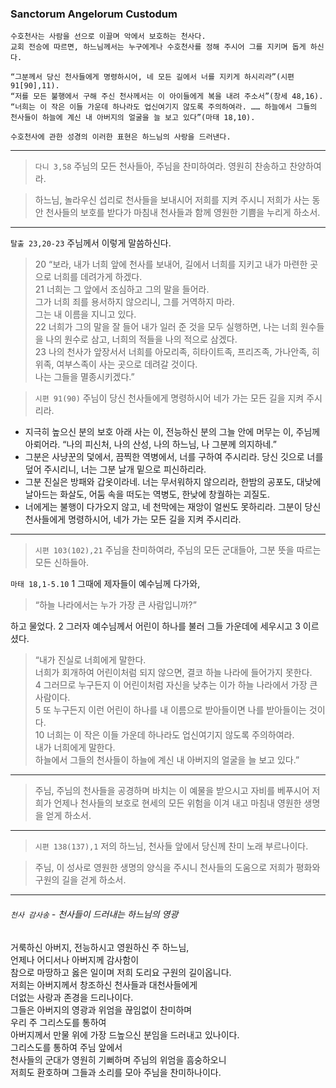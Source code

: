 ### Sanctorum Angelorum Custodum

```
수호천사는 사람을 선으로 이끌며 악에서 보호하는 천사다. 
교회 전승에 따르면, 하느님께서는 누구에게나 수호천사를 정해 주시어 그를 지키며 돕게 하신다.  

“그분께서 당신 천사들에게 명령하시어, 네 모든 길에서 너를 지키게 하시리라”(시편 91[90],11).  
“저를 모든 불행에서 구해 주신 천사께서는 이 아이들에게 복을 내려 주소서”(창세 48,16).   
“너희는 이 작은 이들 가운데 하나라도 업신여기지 않도록 주의하여라. …… 하늘에서 그들의 천사들이 하늘에 계신 내 아버지의 얼굴을 늘 보고 있다”(마태 18,10).  

수호천사에 관한 성경의 이러한 표현은 하느님의 사랑을 드러낸다.  
```

----

> `다니 3,58` 주님의 모든 천사들아, 주님을 찬미하여라. 영원히 찬송하고 찬양하여라.

> 하느님, 놀라우신 섭리로 천사들을 보내시어 저희를 지켜 주시니 저희가 사는 동안 천사들의 보호를 받다가 마침내 천사들과 함께 영원한 기쁨을 누리게 하소서.  

----

`탈출 23,20-23` 주님께서 이렇게 말씀하신다.  
> 20 “보라, 내가 너희 앞에 천사를 보내어, 길에서 너희를 지키고 내가 마련한 곳으로 너희를 데려가게 하겠다.  
21 너희는 그 앞에서 조심하고 그의 말을 들어라.  
그가 너희 죄를 용서하지 않으리니, 그를 거역하지 마라.  
그는 내 이름을 지니고 있다.  
22 너희가 그의 말을 잘 들어 내가 일러 준 것을 모두 실행하면, 나는 너희 원수들을 나의 원수로 삼고, 너희의 적들을 나의 적으로 삼겠다.  
23 나의 천사가 앞장서서 너희를 아모리족, 히타이트족, 프리즈족, 가나안족, 히위족, 여부스족이 사는 곳으로 데려갈 것이다.  
나는 그들을 멸종시키겠다.”

> `시편 91(90)` 주님이 당신 천사들에게 명령하시어 네가 가는 모든 길을 지켜 주시리라.
- 지극히 높으신 분의 보호 아래 사는 이, 전능하신 분의 그늘 안에 머무는 이, 주님께 아뢰어라. “나의 피신처, 나의 산성, 나의 하느님, 나 그분께 의지하네.”  
- 그분은 사냥꾼의 덫에서, 끔찍한 역병에서, 너를 구하여 주시리라. 당신 깃으로 너를 덮어 주시리니, 너는 그분 날개 밑으로 피신하리라.  
- 그분 진실은 방패와 갑옷이라네. 너는 무서워하지 않으리라, 한밤의 공포도, 대낮에 날아드는 화살도, 어둠 속을 떠도는 역병도, 한낮에 창궐하는 괴질도.  
- 너에게는 불행이 다가오지 않고, 네 천막에는 재앙이 얼씬도 못하리라. 그분이 당신 천사들에게 명령하시어, 네가 가는 모든 길을 지켜 주시리라.  

----

> `시편 103(102),21` 주님을 찬미하여라, 주님의 모든 군대들아, 그분 뜻을 따르는 모든 신하들아.

`마태 18,1-5.10` 1 그때에 제자들이 예수님께 다가와,  
> “하늘 나라에서는 누가 가장 큰 사람입니까?”  

하고 물었다. 2 그러자 예수님께서 어린이 하나를 불러 그들 가운데에 세우시고 3 이르셨다.  
> “내가 진실로 너희에게 말한다.  
너희가 회개하여 어린이처럼 되지 않으면, 결코 하늘 나라에 들어가지 못한다.  
4 그러므로 누구든지 이 어린이처럼 자신을 낮추는 이가 하늘 나라에서 가장 큰 사람이다.  
5 또 누구든지 이런 어린이 하나를 내 이름으로 받아들이면 나를 받아들이는 것이다.  
10 너희는 이 작은 이들 가운데 하나라도 업신여기지 않도록 주의하여라.  
내가 너희에게 말한다.  
하늘에서 그들의 천사들이 하늘에 계신 내 아버지의 얼굴을 늘 보고 있다.”  

----

> 주님, 주님의 천사들을 공경하며 바치는 이 예물을 받으시고 자비를 베푸시어 저희가 언제나 천사들의 보호로 현세의 모든 위험을 이겨 내고 마침내 영원한 생명을 얻게 하소서.

----

> `시편 138(137),1` 저의 하느님, 천사들 앞에서 당신께 찬미 노래 부르나이다.

> 주님, 이 성사로 영원한 생명의 양식을 주시니 천사들의 도움으로 저희가 평화와 구원의 길을 걷게 하소서.

----

###### `천사 감사송` - 천사들이 드러내는 하느님의 영광  

거룩하신 아버지, 전능하시고 영원하신 주 하느님,  
언제나 어디서나 아버지께 감사함이  
참으로 마땅하고 옳은 일이며 저희 도리요 구원의 길이옵니다.  
저희는 아버지께서 창조하신 천사들과 대천사들에게  
더없는 사랑과 존경을 드리나이다.  
그들은 아버지의 영광과 위엄을 끊임없이 찬미하며  
우리 주 그리스도를 통하여  
아버지께서 만물 위에 가장 드높으신 분임을 드러내고 있나이다.  
그리스도를 통하여 주님 앞에서  
천사들의 군대가 영원히 기뻐하며 주님의 위엄을 흠숭하오니  
저희도 환호하며 그들과 소리를 모아 주님을 찬미하나이다.  
